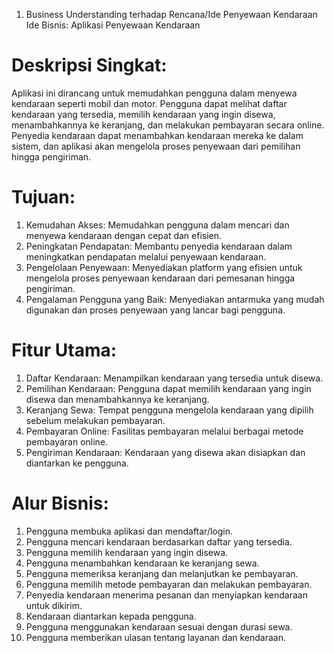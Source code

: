 1. Business Understanding terhadap Rencana/Ide Penyewaan Kendaraan
Ide Bisnis: Aplikasi Penyewaan Kendaraan

# Deskripsi Singkat:
Aplikasi ini dirancang untuk memudahkan pengguna dalam menyewa kendaraan seperti mobil dan motor. Pengguna dapat melihat daftar kendaraan yang tersedia, memilih kendaraan yang ingin disewa, menambahkannya ke keranjang, dan melakukan pembayaran secara online. Penyedia kendaraan dapat menambahkan kendaraan mereka ke dalam sistem, dan aplikasi akan mengelola proses penyewaan dari pemilihan hingga pengiriman.

# Tujuan:
1. Kemudahan Akses: Memudahkan pengguna dalam mencari dan menyewa kendaraan dengan cepat dan efisien.
2. Peningkatan Pendapatan: Membantu penyedia kendaraan dalam meningkatkan pendapatan melalui penyewaan kendaraan.
3. Pengelolaan Penyewaan: Menyediakan platform yang efisien untuk mengelola proses penyewaan kendaraan dari pemesanan hingga pengiriman.
4. Pengalaman Pengguna yang Baik: Menyediakan antarmuka yang mudah digunakan dan proses penyewaan yang lancar bagi pengguna.

# Fitur Utama:
1. Daftar Kendaraan: Menampilkan kendaraan yang tersedia untuk disewa.
2. Pemilihan Kendaraan: Pengguna dapat memilih kendaraan yang ingin disewa dan menambahkannya ke keranjang.
3. Keranjang Sewa: Tempat pengguna mengelola kendaraan yang dipilih sebelum melakukan pembayaran.
4. Pembayaran Online: Fasilitas pembayaran melalui berbagai metode pembayaran online.
5. Pengiriman Kendaraan: Kendaraan yang disewa akan disiapkan dan diantarkan ke pengguna.

# Alur Bisnis:
1. Pengguna membuka aplikasi dan mendaftar/login.
2. Pengguna mencari kendaraan berdasarkan daftar yang tersedia.
3. Pengguna memilih kendaraan yang ingin disewa.
4. Pengguna menambahkan kendaraan ke keranjang sewa.
5. Pengguna memeriksa keranjang dan melanjutkan ke pembayaran.
6. Pengguna memilih metode pembayaran dan melakukan pembayaran.
7. Penyedia kendaraan menerima pesanan dan menyiapkan kendaraan untuk dikirim.
8. Kendaraan diantarkan kepada pengguna.
9. Pengguna menggunakan kendaraan sesuai dengan durasi sewa.
10. Pengguna memberikan ulasan tentang layanan dan kendaraan.
